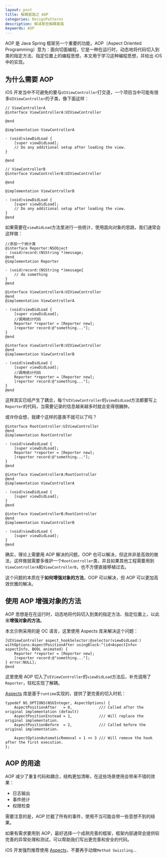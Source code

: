 ```yaml
---
layout: post
title: 解耦套路之 AOP
categories: DesignPatterns
description: 解读那些解耦套路
keywords: AOP
---
```


AOP 是 Java Spring 框架另一个重要的功能，AOP（Aspect Oriented Programming）意为：面向切面编程，它是一种在运行时，动态地将代码切入到类的指定方法、指定位置上的编程思想，本文用于学习这种编程思想，并给出 iOS 中的实现。

## 为什么需要 AOP

iOS 开发当中不可避免的要与`UIViewController`打交道，一个项目当中可能有很多`UIViewController`的子类，像下面这样：
```
// ViewControllerA
@interface ViewControllerA:UIViewController

@end

@implementation ViewControllerA

- (void)viewDidLoad {
    [super viewDidLoad];
    // Do any additional setup after loading the view.
}

@end

// ViewControllerB
@interface ViewControllerB:UIViewController

@end

@implementation ViewControllerB

- (void)viewDidLoad {
    [super viewDidLoad];
    // Do any additional setup after loading the view.
}
@end

```

如果需要在`viewDidLoad`方法里进行一些统计，使用面向对象的思路，我们通常会这样做：
```
//添加一个统计类
@interface Reporter:NSObject
- (void)record:(NSString *)message;
@end
@implementation Reporter

- (void)record:(NSString *)message{
    // do something
}
@end

@interface ViewControllerA:UIViewController
@end
@implementation ViewControllerA

- (void)viewDidLoad {
    [super viewDidLoad];
    //调用统计代码
    Reporter *reporter = [Reporter new];
    [reporter record:@"something..."];
}
@end

@interface ViewControllerB:UIViewController
@end
@implementation ViewControllerB

- (void)viewDidLoad {
    [super viewDidLoad];
    //调用统计代码
    Reporter *reporter = [Reporter new];
    [reporter record:@"something..."];
}
@end

```

这样其实已经产生了耦合，每个`UIViewController`的`viewDidLoad`方法都要写上`Reporter`的代码，当需要记录的信息越来越多时就会变得很臃肿。

或许你会想，我建个这样的基类不就可以了吗？
```
@interface RootController:UIViewController
@end
@implementation RootController

- (void)viewDidLoad {
    [super viewDidLoad];
    Reporter *reporter = [Reporter new];
    [reporter record:@"something..."];
}
@end

@interface ViewControllerA:RootController
@end
@implementation ViewControllerA

- (void)viewDidLoad {
    [super viewDidLoad];
}
@end

@interface ViewControllerB:RootController
@end
@implementation ViewControllerB

- (void)viewDidLoad {
    [super viewDidLoad];
}
@end

```

确实，理论上需要用 AOP 解决的问题，OOP 也可以解决，但这并非是高效的做法，这样做就需要多维护一个`RootController`类，并且如果其他工程需要用到`ViewControllerA`和`ViewControllerB`，也不方便直接移植过去。

这个问题的本质在于**如何增强对象的方法**，OOP 可以解决，但 AOP 可以更加高效优雅的解决。

## 使用 AOP 增强对象的方法
AOP 思想是在在运行时，动态地将代码切入到类的指定方法、指定位置上，以此来**增强对象的方法**。

本文示例采用的是 OC 语言，这里使用 Aspects 库来解决这个问题：

```
[UIViewController aspect_hookSelector:@selector(viewDidLoad:) withOptions:AspectPositionAfter usingBlock:^(id<AspectInfo> aspectInfo, BOOL animated) {
    Reporter *reporter = [Reporter new];
    [reporter record:@"something..."];
} error:NULL];
@end
```
这里使用 AOP 切入了`UIViewController`的`viewDidLoad`方法后，补充调用了`Reporter`，轻松实现了解耦。

[Aspects](https://github.com/steipete/Aspects) 库是基于`runtime`实现的，提供了更完善的切入时机：
```
typedef NS_OPTIONS(NSUInteger, AspectOptions) {
    AspectPositionAfter   = 0,            /// Called after the original implementation (default)
    AspectPositionInstead = 1,            /// Will replace the original implementation.
    AspectPositionBefore  = 2,            /// Called before the original implementation.
    
    AspectOptionAutomaticRemoval = 1 << 3 /// Will remove the hook after the first execution.
};
```
## AOP 的用途
AOP 减少了重复代码和耦合，结构更加清晰，在这些场景使用会带来不错的效果：
* 日志输出
* 事件统计
* 权限检查

需要注意的是，AOP 拦截了所有的事件，使用不当可能会带一些意想不到的结果。

如果有需求要用到 AOP，最好选择一个成熟完善的框架，框架内部通常会提供较完善的异常处理和测试，可以帮助我们写出更完善和安全的代码。

iOS 开发强烈推荐使用 [Aspects](https://github.com/steipete/Aspects)，不要再手动做`Method Swizzling`...
